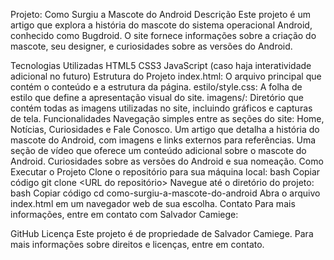Projeto: Como Surgiu a Mascote do Android
Descrição
Este projeto é um artigo que explora a história do mascote do sistema operacional Android, conhecido como Bugdroid. O site fornece informações sobre a criação do mascote, seu designer, e curiosidades sobre as versões do Android.

Tecnologias Utilizadas
HTML5
CSS3
JavaScript (caso haja interatividade adicional no futuro)
Estrutura do Projeto
index.html: O arquivo principal que contém o conteúdo e a estrutura da página.
estilo/style.css: A folha de estilo que define a apresentação visual do site.
imagens/: Diretório que contém todas as imagens utilizadas no site, incluindo gráficos e capturas de tela.
Funcionalidades
Navegação simples entre as seções do site: Home, Notícias, Curiosidades e Fale Conosco.
Um artigo que detalha a história do mascote do Android, com imagens e links externos para referências.
Uma seção de vídeo que oferece um conteúdo adicional sobre o mascote do Android.
Curiosidades sobre as versões do Android e sua nomeação.
Como Executar o Projeto
Clone o repositório para sua máquina local:
bash
Copiar código
git clone <URL do repositório>
Navegue até o diretório do projeto:
bash
Copiar código
cd como-surgiu-a-mascote-do-android
Abra o arquivo index.html em um navegador web de sua escolha.
Contato
Para mais informações, entre em contato com Salvador Camiege:

GitHub
Licença
Este projeto é de propriedade de Salvador Camiege. Para mais informações sobre direitos e licenças, entre em contato.
